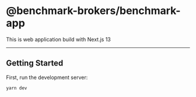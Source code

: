 # @benchmark-brokers/benchmark-app

This is web application build with Next.js 13

---

## Getting Started

First, run the development server:

```bash
yarn dev
```